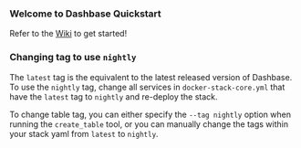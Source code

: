 ### Welcome to Dashbase Quickstart

Refer to the [Wiki](https://github.com/dashbase/dashbase-quickstart/wiki) to get started!

### Changing tag to use `nightly`

The `latest` tag is the equivalent to the latest released version of Dashbase. To use the `nightly` tag, change all services in `docker-stack-core.yml` that have the `latest` tag to `nightly` and re-deploy the stack.

To change table tag, you can either specify the `--tag nightly` option when running the `create_table` tool, or you can manually change the tags within your stack yaml from `latest` to `nightly`.
